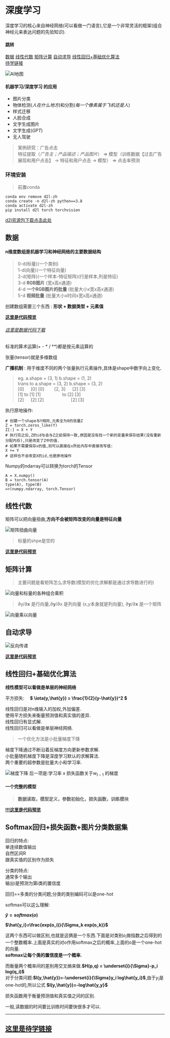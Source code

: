 # 深度学习
深度学习的核心来自神经网络(可以看做一门语言),它是一个非常灵活的框架(组合神经元来表达问题的先验知识).   

#### **跳转**  
[数据](#数据) [线性代数](#线性代数) [矩阵计算](#矩阵计算) [自动求导](#自动求导) [线性回归+基础优化算法](#线性回归基础优化算法)  
[待学链接](#这里是待学链接)

![AI地图](./img/AIMap.png)  

#### 机器学习/深度学习 的应用  
* 图片分类  
* 物体检测(*人在什么地方*)和分割(*每一个像素属于飞机还是人*)  
* 样式迁移  
* 人脸合成  
* 文字生成图片  
* 文字生成(*GPT*)  
* 无人驾驶
>案例研究：广告点击  
特征提取（*广告主；产品描述；产品图片*） => 模型（训练数据【过去广告展现和用户点击】 -> 特征和用户点击 -> 模型） => 点击率预测

### 环境安装
> 前置conda  

```
conda env remove d2l-zh  
conda create -n d2l-zh python==3.8
conda activate d2l-zh  
pip install d2l torch torchvision  
```
[d2l资源包下载点击此处](https://zh-v2.d2l.ai/d2l-zh.zip) 


## 数据
#### n维度数组是机器学习和神经网络的主要数据结构  

> 0-d(标量)(一个类别)   
> 1-d(向量)(一个特征向量)  
> 2-d(矩阵)(一个样本-特征矩阵)(行是样本,列是特征)  
> 3-d **RGB图片** (宽x高x通道)  
> 4-d **一个RGB图片的批量** (批量大小x宽x高x通道)  
> 5-d **视频批量** (批量大小x时间x宽x高x通道)

创建数组需要三个东西 : **形状 + 数据类型 + 元素值**

**[这里是代码预览](../Code/Preview/data.md)**   
###### [这里是数据代码下载](../Code/data.ipynb)  

标准的算术运算(+ - * / **)都是按元素运算的

张量(tensor)就是多维数组

**广播机制** : 用于维度不同的两个张量执行元素操作,具体是shape中数字向上变化.  
> eg. a.shape = (3, 1) b.shape = (1, 2)  
> trans to a.shape = (3, 2) b.shape = (3, 2)  
> [0] &emsp;  [0] [0]  &emsp;&emsp;[2, 3] &emsp; [2] [3]  
> [1] to [1] [1]  &emsp; &emsp;&emsp;&emsp; to [2] [3]  
> [2] &emsp; [2] [2]  &emsp;&emsp; &emsp; &emsp;&emsp; [2] [3]

执行原地操作:
```
# 创建一个shape与Y相同,元素全为0的张量Z
Z = torch.zeros_like(Y)
Z[:] = X + Y
# 执行完之后,Z的id与会与Z之前保持一致,原因是没有找一个新的变量来保存结果(没有重新分配内存),只是改变了Z中的值.
# 如果不需要保存x的值,则可以直接在x所处内存中直接改写值:
X += Y
# 这样也不会改变X的id,也是原地操作
```
Numpy的ndarray可以转换为torch的Tensor
```
A = X.numpy()
B = torch.tensor(A)
type(A), type(B)
=>(numpy.ndarray, torch.Tensor)
```

## 线性代数

矩阵可以把向量扭曲,**方向不会被矩阵改变的向量是特征向量**  

![矩阵扭曲向量](./img/Matrix%20distortion.png)

> 标量的shpe是空的

**[这里是代码预览](../Code/Preview/Linear-algebra.md)**  

## 矩阵计算

> 主要问题是看矩阵怎么求导数(模型的优化求解都是通过求导数进行的)

![向量和标量的各种组合乘积](./img/vector%20puls%20vector.png)

> ∂y/∂**x** 是行向量,∂**y**/∂x 是列向量 (x,y本身就是列向量), ∂**y**/∂**x** 是一个矩阵

![向量乘以向量](./img/vector%20puls%20vector%20true.png)

## 自动求导

![反向传递](./img/Back-propagation.png)

**[这里是代码预览](../Code/Preview/Automatic-guide.md)** 

## 线性回归+基础优化算法

**线性模型可以看做是单层的神经网络**  

平方损失:&emsp;
**$
\iota(y,\hat{y}) = \frac{1}{2}(y-\hat{y})^2
$**

线性回归是对n维输入的加权,外加偏差.  
使用平方损失来衡量预测值和真实值的差异.  
线性回归有显式解.  
线性回归可以看做是单层神经网络.  

> 一个优化方法是小批量梯度下降  

梯度下降通过不断沿着反梯度方向更新参数求解.  
小批量随机梯度下降是深度学习默认的求解算法.  
两个重要的超参数是批量大小和学习率.  

![梯度下降](./img/Gradient%20descent.png)
后一项是:学习率 x 损失函数关于$w_{t-1}$ 的梯度

#### 一个完整的模型
> **数据读取，模型定义，参数初始化，损失函数，训练模块**

**[!!!这里是代码预览](../Code/Preview/Linear-regression.md)**  

## Softmax回归+损失函数+图片分类数据集

回归的特点:  
单连续数值输出  
自然区间R  
跟真实值的区别作为损失  

分类的特点:   
通常多个输出  
输出i是预测为第i类的置信度  

回归==多类的分类问题;分类的类别编码可以是one-hot

softmax可以这么理解:  

**$\hat{y}=softmax(o)$**  

**$\hat{y_i}=\frac{exp(o_i)}{\Sigma_k exp(o_k)}$**  

这两个东西可以做区别,也就是这俩是一个东西.下面是对类别$o_i$做指数之后得到的一个整数概率.上面是真实的对o作用softmax之后的概率,上面的o是一个one-hot的向量.  
**softmax让每个类的置信度是一个概率.**

而衡量两个概率间的差别用交叉熵来做.**$H(p,q) = \underset{i}{\Sigma}-p_i log(q_i)$**  
对于分类问题:**$l(y,\hat{y})=-\underset{i}{\Sigma}y_i log\hat{y_i}$**,由于$y_i$是one-hot的,所以公式 **$l(y,\hat{y})=-log\hat{y_y}$**

损失函数用于衡量预测值和真实值之间的区别.

一般,读数据的时间要比训练时间要快很多才可以.

---
## [这里是待学链接](https://www.bilibili.com/video/BV1K64y1Q7wu/?spm_id_from=333.999.0.0&vd_source=5a8651962259df7b14781b1d0370c6a0)